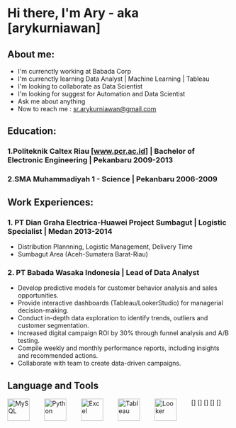 # Hi there, I'm Ary - aka [arykurniawan]
## About me:
- I'm currenctly working at Babada Corp
- I'm currenctly learning Data Analyst | Machine Learning | Tableau
- I'm looking to collaborate as Data Scientist
- I'm looking for suggest for Automation and Data Scientist
- Ask me about anything
- Now to reach me : sr.arykurniawan@gmail.com

## Education:

### 1.Politeknik Caltex Riau [www.pcr.ac.id] | Bachelor of Electronic Engineering | Pekanbaru 2009-2013
### 2.SMA Muhammadiyah 1 - Science | Pekanbaru 2006-2009

## Work Experiences:

### 1. PT Dian Graha Electrica-Huawei Project Sumbagut | Logistic Specialist | Medan 2013-2014
  - Distribution Plannning, Logistic Management, Delivery Time
  - Sumbagut Area (Aceh-Sumatera Barat-Riau)
  
### 2. PT Babada Wasaka Indonesia | Lead of Data Analyst
  - Develop predictive models for customer behavior analysis and sales opportunities.
  - Provide interactive dashboards (Tableau/LookerStudio) for managerial decision-making.
  - Conduct in-depth data exploration to identify trends, outliers and customer segmentation.
  - Increased digital campaign ROI by 30% through funnel analysis and A/B testing.
  - Compile weekly and monthly performance reports, including insights and recommended actions.
  - Collaborate with team to create data-driven campaigns.
  
## Language and Tools

[<img align="left" alt="MySQL" width="50px" src="https://upload.wikimedia.org/wikipedia/id/a/a9/MySQL.png" style="padding-right:30px; "/>]
[<img align="left" alt="Python" width="50px" src="https://upload.wikimedia.org/wikipedia/commons/thumb/c/c3/Python-logo-notext.svg/1200px-Python-logo-notext.svg.png" style="padding-right:30px; "/>]
[<img align="left" alt="Excel" width="50px" src="https://media.hitekno.com/thumbs/2022/12/28/85361-logo-microsoft-excel/730x480-img-85361-logo-microsoft-excel.jpg" style="padding-right:30px; "/>]
[<img align="left" alt="Tableau" width="50px" src="https://www.selectdistinct.co.uk/wp-content/uploads/2023/03/Tableau-logo-removebg-preview.png" style="padding-right:30px; "/>]
[<img align="left" alt="Looker" width="50px" src="https://www.accuranker.com/static/4b6ff180c18f1b81655710ecae4150cf/1721f/Looker_6f803d7fdc.png" style="padding-right:30px; "/>]
